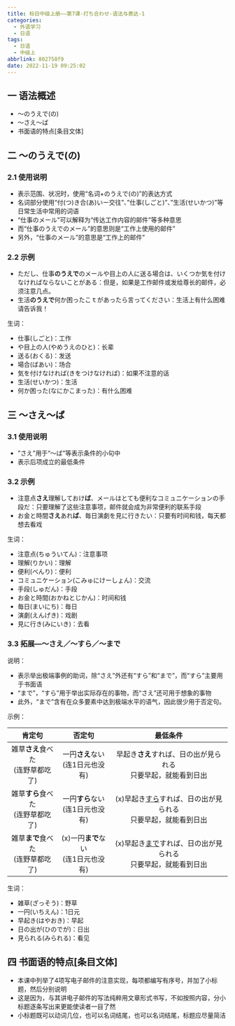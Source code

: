 ```yaml
---
title: 标日中级上册——第7课-打ち合わせ-语法与表达-1
categories:
  - 外语学习
  - 日语
tags:
  - 日语
  - 中级上
abbrlink: 802758f9
date: 2022-11-19 09:25:02
---
```

## 一 语法概述

* ～のうえで(の)
* ～さえ～ば
* 书面语的特点[条目文体]

<!--more-->

## 二 ～のうえで(の)

### 2.1 使用说明

* 表示范围、状况时，使用“名词+のうえで(の)”的表达方式
* 名词部分使用“付(つ)き合(あ)いー交往”、”仕事(しごと)”、”生活(せいかつ)”等日常生活中常用的词语
* “仕事のメール”可以解释为“传达工作内容的邮件”等多种意思
* 而“仕事のうえでのメール”的意思则是“工作上使用的邮件”
* 另外，“仕事のメール”的意思是“工作上的邮件”

### 2.2 示例

* ただし、仕事**のうえで**のメールや目上の人に送る場合は、いくつか気を付けなければならないことがある：但是，如果是工作邮件或发给尊长的邮件，必须注意几点。
* 生活**のうえで**何か困ったこｔがあったら言ってください：生活上有什么困难请告诉我！

生词：

* 仕事(しごと)：工作
* や目上の人(やめうえのひと)：长辈
* 送る(おくる)：发送
* 場合(ばあい)：场合
* 気を付けなければ(きをつけなければ)：如果不注意的话
* 生活(せいかつ)：生活
* 何か困った(なにかこまった)：有什么困难

## 三 ～さえ～ば

### 3.1 使用说明

* ”さえ”用于“～ば”等表示条件的小句中
* 表示后项成立的最低条件

### 3.2 示例

* 注意点**さえ**理解しておけ**ば**、メールはとても便利なコミュニケーションの手段だ：只要理解了这些注意事项，邮件就会成为非常便利的联系手段
* お金と時間**さえ**あれ**ば**、毎日演劇を見に行きたい：只要有时间和钱，每天都想去看戏

生词：

* 注意点(ちゅういてん)：注意事项
* 理解(りかい)：理解
* 便利(べんり)：便利
* コミュニケーション(こみゅにけーしょん)：交流
* 手段(しゅだん)：手段
* お金と時間(おかねとじかん)：时间和钱
* 毎日(まいにち)：毎日
* 演劇(えんげき)：戏剧
* 見に行き(みにいき)：去看

### 3.3 拓展—～さえ／～すら／～まで

说明：

* 表示举出极端事例的助词，除“さえ”外还有“すら”和“まで”，而“すら”主要用于书面语
* “まで”，“すら”用于举出实际存在的事物，而“さえ”还可用于想象的事物
* 此外，“まで”含有在众多要素中达到极端水平的语气，因此很少用于否定句。

示例：

|               肯定句                |                 否定句                  |                           最低条件                           |
| :---------------------------------: | :-------------------------------------: | :----------------------------------------------------------: |
| 雑草**さえ**食べた<br>(连野草都吃了)  |  一円**さえ**ない<br/>(连1日元也没有)   | 早起き**さえ**すれば、日の出が見られる<br/>只要早起，就能看到日出 |
| 雑草**すら**食べた<br/>(连野草都吃了) |  一円**すら**ない<br/>(连1日元也没有)   | (x)早起き<u>すら</u>すれば、日の出が見られる<br/>只要早起，就能看到日出 |
| 雑草**まで**食べた<br/>(连野草都吃了) | (x)一円**まで**ない<br/>(连1日元也没有) | (x)早起き<u>まで</u>すれば、日の出が見られる<br/>只要早起，就能看到日出 |

生词：

* 雑草(ざっそう)：野草
* 一円(いちえん)：1日元
* 早起き(はやおき)：早起
* 日の出が(ひのでが)：日出
* 見られる(みられる)：看见

## 四 书面语的特点[条目文体]

* 本课中列举了4项写电子邮件的注意实现，每项都编写有序号，并加了小标题，然后分别说明
* 这是因为，与其讲电子邮件的写法纯粹用文章形式书写，不如按照内容，分小标题逐条写出来更能使读者一目了然
* 小标题既可以动词几位，也可以名词结尾，也可以名词结尾，标题应尽量简洁